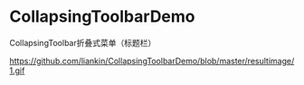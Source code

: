 # CollapsingToolbarDemo
CollapsingToolbar折叠式菜单（标题栏）

https://github.com/liankin/CollapsingToolbarDemo/blob/master/resultimage/1.gif
